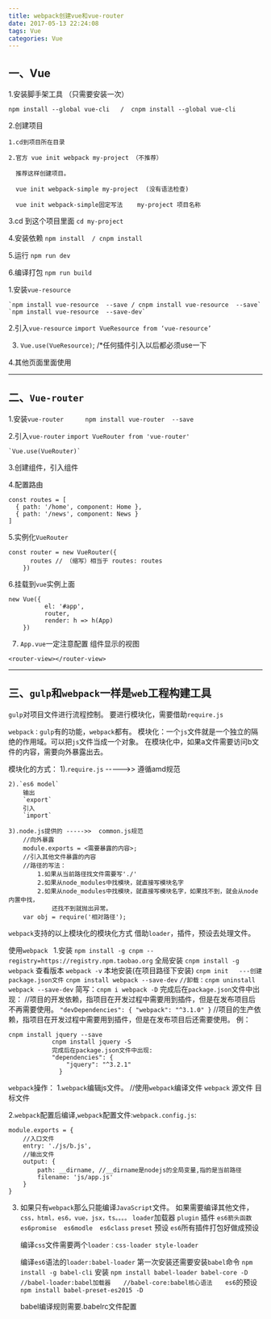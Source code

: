 ```yaml
---
title: webpack创建vue和vue-router
date: 2017-05-13 22:24:08
tags: Vue
categories: Vue
---
```

## 一、Vue
1.安装脚手架工具 （只需要安装一次）

	npm install --global vue-cli   /  cnpm install --global vue-cli


2.创建项目

	1.cd到项目所在目录

	2.官方 vue init webpack my-project （不推荐）

	  推荐这样创建项目。

	  vue init webpack-simple my-project  (没有语法检查)

	  vue init webpack-simple固定写法    my-project 项目名称


3.cd 到这个项目里面    `cd my-project` 


4.安装依赖     `npm install  / cnpm install`


5.运行  `npm run dev`

6.编译打包 `npm run build`



1.安装`vue-resource`

	`npm install vue-resource  --save / cnpm install vue-resource  --save`
	`npm install vue-resource  --save-dev`



2.引入`vue-resource`
	`import VueResource from ‘vue-resource’`


3. `Vue.use(VueResource)`;  /*任何插件引入以后都必须use一下

4.其他页面里面使用


----------


## 二、`Vue-router`
1.安装`vue-router      npm install vue-router  --save`

2.引入`vue-router`
	`import VueRouter from 'vue-router'`

	`Vue.use(VueRouter)`


3.创建组件，引入组件

4.配置路由

```
const routes = [
  { path: '/home', component: Home },
  { path: '/news', component: News }
]
```

5.实例化`VueRouter`

	

```
const router = new VueRouter({
	  routes // （缩写）相当于 routes: routes
	})
```

6.挂载到`vue`实例上面

	

```
new Vue({
		  el: '#app',
		  router,
		  render: h => h(App)
	})
```

7. `App.vue`一定注意配置 组件显示的视图

	

```
<router-view></router-view>
```


----------


## 三、`gulp`和`webpack`一样是`web`工程构建工具

`gulp`对项目文件进行流程控制。
要进行模块化，需要借助`require.js`

`webpack：gulp`有的功能，`webpack`都有。
模块化：一个`js`文件就是一个独立的隔绝的作用域。可以把`js`文件当成一个对象。
	在模块化中，如果a文件需要访问b文件的内容，需要向外暴露出去。
	
模块化的方式：
	1).`require.js` ----->> 遵循amd规范
    
	2).`es6 model`
		输出
		`export`
		引入
		`import`
	
	3).node.js提供的 ----->>  common.js规范
		//向外暴露
		module.exports = <需要暴露的内容>;
		//引入其他文件暴露的内容
		//路径的写法：
			1.如果从当前路径找文件需要写'./'
			2.如果从node_modules中找模块，就直接写模块名字
			2.如果从node_modules中找模块，就直接写模块名字，如果找不到，就会从node内置中找，
				还找不到就抛出异常。
		var obj = require('相对路径');
	
`webpack`支持的以上模块化的模块化方式
借助`loader`，插件，预设去处理文件。


使用`webpack `
1.安装
`npm install -g cnpm --registry=https://registry.npm.taobao.org`
	全局安装
	`cnpm install -g webpack`
	查看版本
	`webpack -v`
	本地安装(在项目路径下安装)
	`cnpm init   ---创建package.json文件`
	`cnpm install webpack --save-dev`
		`//卸载：cnpm uninstall webpack --save-dev`
	简写：`cnpm i webpack -D`
	完成后在`package.json`文件中出现：
		//项目的开发依赖，指项目在开发过程中需要用到插件，但是在发布项目后不再需要使用。
		`"devDependencies": {
		    "webpack": "^3.1.0"
		  }`
		//项目的生产依赖，指项目在开发过程中需要用到插件，但是在发布项目后还需要使用。
		例：
		

```
cnpm install jquery --save
			cnpm install jquery -S
			完成后在package.json文件中出现:
			"dependencies": {
			    "jquery": "^3.2.1"
			  }
```

`webpack`操作：
1.`webpack`编辑js文件。
//使用`webpack`编译文件
`webpack` 源文件 目标文件

2.`webpack`配置后编译,`webpack`配置文件:`webpack.config.js`:

```
module.exports = {
	//入口文件
	entry: './js/b.js',
	//输出文件
	output: {
		path: __dirname, //__dirname是nodejs的全局变量,指的是当前路径
		filename: 'js/app.js'
	}
}
```


3. 如果只有`webpack`那么只能编译`JavaScript`文件。
	如果需要编译其他文件，`css，html，es6，vue，jsx，ts。。。。`
     `loader`加载器
     `plugin` 插件   `es6箭头函数`  `es6promise  es6modle  es6class`
     `preset` 预设    `es6`所有插件打包好做成预设
   
   	编译`css`文件需要两个`loader：css-loader style-loader`

	编译`es6`语法的`loader:babel-loader`
	第一次安装还需要安装`babel`命令
	`npm install -g babel-cli`
	安装
	`npm install babel-loader babel-core -D`
		`//babel-loader:babel加载器`
	`	//babel-core:babel核心语法`
`	es6`的预设
	`npm install babel-preset-es2015 -D`
	
	babel编译规则需要.babelrc文件配置
	
	












